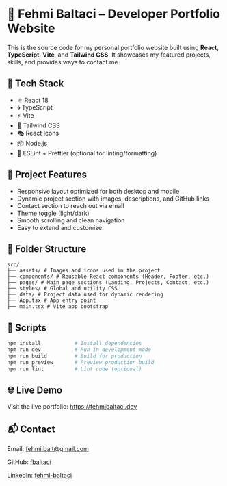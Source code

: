 # 💼 Fehmi Baltaci – Developer Portfolio Website

This is the source code for my personal portfolio website built using **React**, **TypeScript**, **Vite**, and **Tailwind CSS**. It showcases my featured projects, skills, and provides ways to contact me.

## 🧰 Tech Stack

- ⚛️ React 18
- 🌀 TypeScript
- ⚡ Vite
- 🎨 Tailwind CSS
- 🎭 React Icons
- 📦 Node.js
- 🧹 ESLint + Prettier (optional for linting/formatting)

## 🚀 Project Features

- Responsive layout optimized for both desktop and mobile
- Dynamic project section with images, descriptions, and GitHub links
- Contact section to reach out via email
- Theme toggle (light/dark)
- Smooth scrolling and clean navigation
- Easy to extend and customize

## 📁 Folder Structure

```
src/
├── assets/ # Images and icons used in the project
├── components/ # Reusable React components (Header, Footer, etc.)
├── pages/ # Main page sections (Landing, Projects, Contact, etc.)
├── styles/ # Global and utility CSS
├── data/ # Project data used for dynamic rendering
├── App.tsx # App entry point
├── main.tsx # Vite app bootstrap
```


## 📜 Scripts

```bash
npm install           # Install dependencies
npm run dev           # Run in development mode
npm run build         # Build for production
npm run preview       # Preview production build
npm run lint          # Lint code (optional)
```

## 🌐 Live Demo
Visit the live portfolio: https://fehmibaltaci.dev

## 📬 Contact
Email: fehmi.balt@gmail.com

GitHub: [fbaltaci](www.github.com/fbaltaci)

LinkedIn: [fehmi-baltaci](www.linkedin.com/in/fehmi-baltaci)
